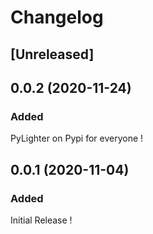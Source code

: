 # Changelog

## [Unreleased]

## 0.0.2 (2020-11-24)
### Added

PyLighter on Pypi for everyone !

## 0.0.1 (2020-11-04)
### Added

Initial Release !
